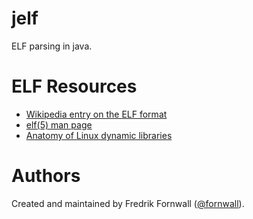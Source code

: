 jelf
====
ELF parsing in java.

ELF Resources
=============
- [Wikipedia entry on the ELF format](https://en.wikipedia.org/wiki/Executable_and_Linkable_Format)
- [elf(5) man page](http://man7.org/linux/man-pages/man5/elf.5.html)
- [Anatomy of Linux dynamic libraries](https://www.ibm.com/developerworks/library/l-dynamic-libraries/)

Authors
=======
Created and maintained by Fredrik Fornwall ([@fornwall](https://github.com/fornwall)).
